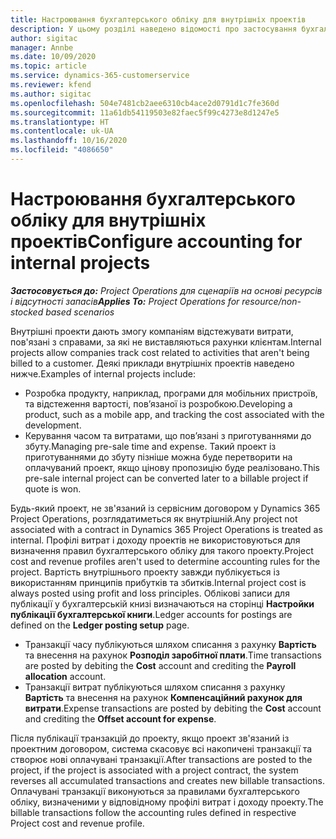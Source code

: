 ```yaml
---
title: Настроювання бухгалтерського обліку для внутрішніх проектів
description: У цьому розділі наведено відомості про застосування бухгалтерського обліку для внутрішніх проектів в Project Operations.
author: sigitac
manager: Annbe
ms.date: 10/09/2020
ms.topic: article
ms.service: dynamics-365-customerservice
ms.reviewer: kfend
ms.author: sigitac
ms.openlocfilehash: 504e7481cb2aee6310cb4ace2d0791d1c7fe360d
ms.sourcegitcommit: 11a61db54119503e82faec5f99c4273e8d1247e5
ms.translationtype: HT
ms.contentlocale: uk-UA
ms.lasthandoff: 10/16/2020
ms.locfileid: "4086650"
---
```

# <a name="configure-accounting-for-internal-projects"></a><span data-ttu-id="78d0e-103">Настроювання бухгалтерського обліку для внутрішніх проектів</span><span class="sxs-lookup"><span data-stu-id="78d0e-103">Configure accounting for internal projects</span></span>

<span data-ttu-id="78d0e-104">_**Застосовується до:** Project Operations для сценаріїв на основі ресурсів і відсутності запасів_</span><span class="sxs-lookup"><span data-stu-id="78d0e-104">_**Applies To:** Project Operations for resource/non-stocked based scenarios_</span></span>

<span data-ttu-id="78d0e-105">Внутрішні проекти дають змогу компаніям відстежувати витрати, пов'язані з справами, за які не виставляються рахунки клієнтам.</span><span class="sxs-lookup"><span data-stu-id="78d0e-105">Internal projects allow companies track cost related to activities that aren't being billed to a customer.</span></span> <span data-ttu-id="78d0e-106">Деякі приклади внутрішніх проектів наведено нижче.</span><span class="sxs-lookup"><span data-stu-id="78d0e-106">Examples of internal projects include:</span></span>

- <span data-ttu-id="78d0e-107">Розробка продукту, наприклад, програми для мобільних пристроїв, та відстеження вартості, пов’язаної із розробкою.</span><span class="sxs-lookup"><span data-stu-id="78d0e-107">Developing a product, such as a mobile app, and tracking the cost associated with the development.</span></span>
- <span data-ttu-id="78d0e-108">Керування часом та витратами, що пов’язані з приготуваннями до збуту.</span><span class="sxs-lookup"><span data-stu-id="78d0e-108">Managing pre-sale time and expense.</span></span> <span data-ttu-id="78d0e-109">Такий проект із приготуваннями до збуту пізніше можна буде перетворити на оплачуваний проект, якщо цінову пропозицію буде реалізовано.</span><span class="sxs-lookup"><span data-stu-id="78d0e-109">This pre-sale internal project can be converted later to a billable project if quote is won.</span></span>

<span data-ttu-id="78d0e-110">Будь-який проект, не зв'язаний із сервісним договором у Dynamics 365 Project Operations, розглядатиметься як внутрішній.</span><span class="sxs-lookup"><span data-stu-id="78d0e-110">Any project not associated with a contract in Dynamics 365 Project Operations is treated as internal.</span></span> <span data-ttu-id="78d0e-111">Профілі витрат і доходу проектів не використовуються для визначення правил бухгалтерського обліку для такого проекту.</span><span class="sxs-lookup"><span data-stu-id="78d0e-111">Project cost and revenue profiles aren't used to determine accounting rules for the project.</span></span> <span data-ttu-id="78d0e-112">Вартість внутрішнього проекту завжди публікується із використанням принципів прибутків та збитків.</span><span class="sxs-lookup"><span data-stu-id="78d0e-112">Internal project cost is always posted using profit and loss principles.</span></span> <span data-ttu-id="78d0e-113">Облікові записи для публікації у бухгалтерській книзі визначаються на сторінці **Настройки публікації бухгалтерської книги**.</span><span class="sxs-lookup"><span data-stu-id="78d0e-113">Ledger accounts for postings are defined on the **Ledger posting setup** page.</span></span>

- <span data-ttu-id="78d0e-114">Транзакції часу публікуються шляхом списання з рахунку **Вартість** та внесення на рахунок **Розподіл заробітної плати**.</span><span class="sxs-lookup"><span data-stu-id="78d0e-114">Time transactions are posted by debiting the **Cost** account and crediting the **Payroll allocation** account.</span></span>
- <span data-ttu-id="78d0e-115">Транзакції витрат публікуються шляхом списання з рахунку **Вартість** та внесення на рахунок **Компенсаційний рахунок для витрати**.</span><span class="sxs-lookup"><span data-stu-id="78d0e-115">Expense transactions are posted by debiting the **Cost** account and crediting the **Offset account for expense**.</span></span>

<span data-ttu-id="78d0e-116">Після публікації транзакцій до проекту, якщо проект зв'язаний із проектним договором, система скасовує всі накопичені транзакції та створює нові оплачувані транзакції.</span><span class="sxs-lookup"><span data-stu-id="78d0e-116">After transactions are posted to the project, if the project is associated with a project contract, the system reverses all accumulated transactions and creates new billable transactions.</span></span> <span data-ttu-id="78d0e-117">Оплачувані транзакції виконуються за правилами бухгалтерського обліку, визначеними у відповідному профілі витрат і доходу проекту.</span><span class="sxs-lookup"><span data-stu-id="78d0e-117">The billable transactions follow the accounting rules defined in respective Project cost and revenue profile.</span></span>


